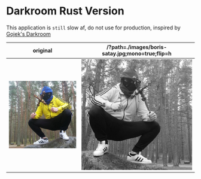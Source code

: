 # Darkroom Rust Version

This application is `still` slow af, do not use for production, inspired by [Gojek's Darkroom](https://www.gojek.io/darkroom/)

|  original | /?path=./images/boris-satay.jpg;mono=true;flip=h  |
|-----------|---------------------------------------------------|
|  ![Original](https://raw.githubusercontent.com/codenoid/darkroom.rs/master/images/boris-satay.jpg)  | ![Result](https://raw.githubusercontent.com/codenoid/darkroom.rs/master/out.jpg)  |